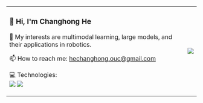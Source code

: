 <table>
<tr>
<td>

<h3>👋 Hi, I'm Changhong He</h3>

🌱 My interests are multimodal learning, large models, and their applications in robotics.

📫 How to reach me: hechanghong.ouc@gmail.com

💻 Technologies:<br>
<img src="https://img.shields.io/badge/Python-3776AB?style=flat-square&logo=python&logoColor=white" />
<img src="https://img.shields.io/badge/ROS-22314E?style=flat-square&logo=ros&logoColor=white" />

</td>
<td>

<img src="https://github-readme-stats.vercel.app/api?username=ChanghongHeya
&show_icons=true&theme=default" />

</td>
</tr>
</table>

